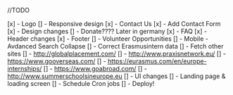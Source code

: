 //TODO

[x] - Logo
[] - Responsive design
[x] - Contact Us
    [x] - Add Contact Form
    [x] - Design changes
[] - Donate???? Later in germany
[x] - FAQ
[x] - Header changes
[x] - Footer
[] - Volunteer Opportunities
[] - Mobile - Avdanced Search Collapse
[] - Correct Erasmusintern data
[] - Fetch other sites
    [] - http://globalplacement.com/
    [] - http://www.praxisnetwork.eu/
    [] - https://www.gooverseas.com/
    [] - https://eurasmus.com/en/europe-internships/
    [] - https://www.goabroad.com/
    [] - http://www.summerschoolsineurope.eu
[] - UI changes
[] - Landing page & loading screen
[] - Schedule Cron jobs
[] - Deploy!